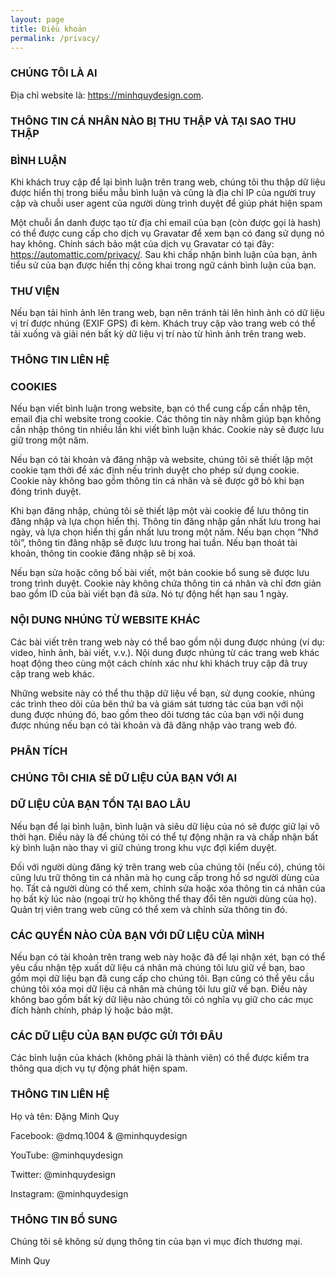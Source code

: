 ```yaml
---
layout: page
title: Điều khoản
permalink: /privacy/
---
```


### CHÚNG TÔI LÀ AI

Địa chỉ website là: https://minhquydesign.com.

### THÔNG TIN CÁ NHÂN NÀO BỊ THU THẬP VÀ TẠI SAO THU THẬP
### BÌNH LUẬN

Khi khách truy cập để lại bình luận trên trang web, chúng tôi thu thập dữ liệu được hiển thị trong biểu mẫu bình luận và cũng là địa chỉ IP của người truy cập và chuỗi user agent của người dùng trình duyệt để giúp phát hiện spam

Một chuỗi ẩn danh được tạo từ địa chỉ email của bạn (còn được gọi là hash) có thể được cung cấp cho dịch vụ Gravatar để xem bạn có đang sử dụng nó hay không. Chính sách bảo mật của dịch vụ Gravatar có tại đây: https://automattic.com/privacy/. Sau khi chấp nhận bình luận của bạn, ảnh tiểu sử của bạn được hiển thị công khai trong ngữ cảnh bình luận của bạn.

### THƯ VIỆN
Nếu bạn tải hình ảnh lên trang web, bạn nên tránh tải lên hình ảnh có dữ liệu vị trí được nhúng (EXIF GPS) đi kèm. Khách truy cập vào trang web có thể tải xuống và giải nén bất kỳ dữ liệu vị trí nào từ hình ảnh trên trang web.

### THÔNG TIN LIÊN HỆ
### COOKIES
Nếu bạn viết bình luận trong website, bạn có thể cung cấp cần nhập tên, email địa chỉ website trong cookie. Các thông tin này nhằm giúp bạn không cần nhập thông tin nhiều lần khi viết bình luận khác. Cookie này sẽ được lưu giữ trong một năm.

Nếu bạn có tài khoản và đăng nhập và website, chúng tôi sẽ thiết lập một cookie tạm thời để xác định nếu trình duyệt cho phép sử dụng cookie. Cookie này không bao gồm thông tin cá nhân và sẽ được gỡ bỏ khi bạn đóng trình duyệt.

Khi bạn đăng nhập, chúng tôi sẽ thiết lập một vài cookie để lưu thông tin đăng nhập và lựa chọn hiển thị. Thông tin đăng nhập gần nhất lưu trong hai ngày, và lựa chọn hiển thị gần nhất lưu trong một năm. Nếu bạn chọn “Nhớ tôi”, thông tin đăng nhập sẽ được lưu trong hai tuần. Nếu bạn thoát tài khoản, thông tin cookie đăng nhập sẽ bị xoá.

Nếu bạn sửa hoặc công bố bài viết, một bản cookie bổ sung sẽ được lưu trong trình duyệt. Cookie này không chứa thông tin cá nhân và chỉ đơn giản bao gồm ID của bài viết bạn đã sửa. Nó tự động hết hạn sau 1 ngày.

### NỘI DUNG NHÚNG TỪ WEBSITE KHÁC
Các bài viết trên trang web này có thể bao gồm nội dung được nhúng (ví dụ: video, hình ảnh, bài viết, v.v.). Nội dung được nhúng từ các trang web khác hoạt động theo cùng một cách chính xác như khi khách truy cập đã truy cập trang web khác.

Những website này có thể thu thập dữ liệu về bạn, sử dụng cookie, nhúng các trình theo dõi của bên thứ ba và giám sát tương tác của bạn với nội dung được nhúng đó, bao gồm theo dõi tương tác của bạn với nội dung được nhúng nếu bạn có tài khoản và đã đăng nhập vào trang web đó.

### PHÂN TÍCH
### CHÚNG TÔI CHIA SẺ DỮ LIỆU CỦA BẠN VỚI AI
### DỮ LIỆU CỦA BẠN TỒN TẠI BAO LÂU
Nếu bạn để lại bình luận, bình luận và siêu dữ liệu của nó sẽ được giữ lại vô thời hạn. Điều này là để chúng tôi có thể tự động nhận ra và chấp nhận bất kỳ bình luận nào thay vì giữ chúng trong khu vực đợi kiểm duyệt.

Đối với người dùng đăng ký trên trang web của chúng tôi (nếu có), chúng tôi cũng lưu trữ thông tin cá nhân mà họ cung cấp trong hồ sơ người dùng của họ. Tất cả người dùng có thể xem, chỉnh sửa hoặc xóa thông tin cá nhân của họ bất kỳ lúc nào (ngoại trừ họ không thể thay đổi tên người dùng của họ). Quản trị viên trang web cũng có thể xem và chỉnh sửa thông tin đó.

### CÁC QUYỀN NÀO CỦA BẠN VỚI DỮ LIỆU CỦA MÌNH
Nếu bạn có tài khoản trên trang web này hoặc đã để lại nhận xét, bạn có thể yêu cầu nhận tệp xuất dữ liệu cá nhân mà chúng tôi lưu giữ về bạn, bao gồm mọi dữ liệu bạn đã cung cấp cho chúng tôi. Bạn cũng có thể yêu cầu chúng tôi xóa mọi dữ liệu cá nhân mà chúng tôi lưu giữ về bạn. Điều này không bao gồm bất kỳ dữ liệu nào chúng tôi có nghĩa vụ giữ cho các mục đích hành chính, pháp lý hoặc bảo mật.

### CÁC DỮ LIỆU CỦA BẠN ĐƯỢC GỬI TỚI ĐÂU
Các bình luận của khách (không phải là thành viên) có thể được kiểm tra thông qua dịch vụ tự động phát hiện spam.

### THÔNG TIN LIÊN HỆ

Họ và tên: Đặng Minh Quy

Facebook: @dmq.1004 & @minhquydesign

YouTube: @minhquydesign

Twitter: @minhquydesign

Instagram: @minhquydesign

### THÔNG TIN BỔ SUNG
Chúng tôi sẽ không sử dụng thông tin của bạn vì mục đích thương mại.

Minh Quy
